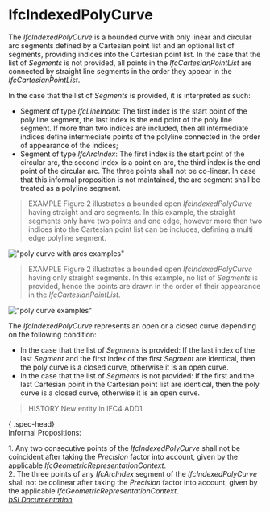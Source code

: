 IfcIndexedPolyCurve
===================
The _IfcIndexedPolyCurve_ is a bounded curve with only linear and circular arc
segments defined by a Cartesian point list and an optional list of segments,
providing indices into the Cartesian point list. In the case that the list of
_Segments_ is not provided, all points in the _IfcCartesianPointList_ are
connected by straight line segments in the order they appear in the
_IfcCartesianPointList_.  
  
In the case that the list of _Segments_ is provided, it is interpreted as
such:  
  
* Segment of type _IfcLineIndex_: The first index is the start point of the poly line segment, the last index is the end point of the poly line segment. If more than two indices are included, then all intermediate indices define intermediate points of the polyline connected in the order of appearance of the indices;   
* Segment of type _IfcArcIndex_: The first index is the start point of the circular arc, the second index is a point on arc, the third index is the end point of the circular arc. The three points shall not be co-linear. In case that this informal proposition is not maintained, the arc segment shall be treated as a polyline segment.  
  
> EXAMPLE  Figure 2 illustrates a bounded open _IfcIndexedPolyCurve_ having
> straight and arc segments. In this example, the straight segments only have
> two points and one edge, however more then two indices into the Cartesian
> point list can be includes, defining a multi edge polyline segment.  
  
!["poly curve with arcs examples"](../figures/ifcindexedpolycurve-fig1.png
"Figure 2 -- Bounded open _IfcIndexedPolyCurve_ with straight and arc
segments")  
  
> EXAMPLE  Figure 2 illustrates a bounded open _IfcIndexedPolyCurve_ having
> only straight segments. In this example, no list of _Segments_ is provided,
> hence the points are drawn in the order of their appearance in the
> _IfcCartesianPointList_.  
  
!["poly curve examples"](../figures/ifcindexedpolycurve-fig2.png "Figure 2 --
Bounded open _IfcIndexedPolyCurve_ with only straight segments")  
  
The _IfcIndexedPolyCurve_ represents an open or a closed curve depending on
the following condition:  
  
* In the case that the list of _Segments_ is provided: If the last index of the last _Segment_ and the first index of the first _Segment_ are identical, then the poly curve is a closed curve, otherwise it is an open curve.  
* In the case that the list of _Segments_ is not provided: If the first and the last Cartesian point in the Cartesian point list are identical, then the poly curve is a closed curve, otherwise it is an open curve.  
  
> HISTORY  New entity in IFC4 ADD1  
  
{ .spec-head}  
Informal Propositions:  
  
1\. Any two consecutive points of the _IfcIndexedPolyCurve_ shall not be
coincident after taking the _Precision_ factor into account, given by the
applicable _IfcGeometricRepresentationContext_.  
2\. The three points of any _IfcArcIndex_ segment of the _IfcIndexedPolyCurve_
shall not be colinear after taking the _Precision_ factor into account, given
by the applicable _IfcGeometricRepresentationContext_.  
[ _bSI
Documentation_](https://standards.buildingsmart.org/IFC/DEV/IFC4_2/FINAL/HTML/schema/ifcgeometryresource/lexical/ifcindexedpolycurve.htm)


